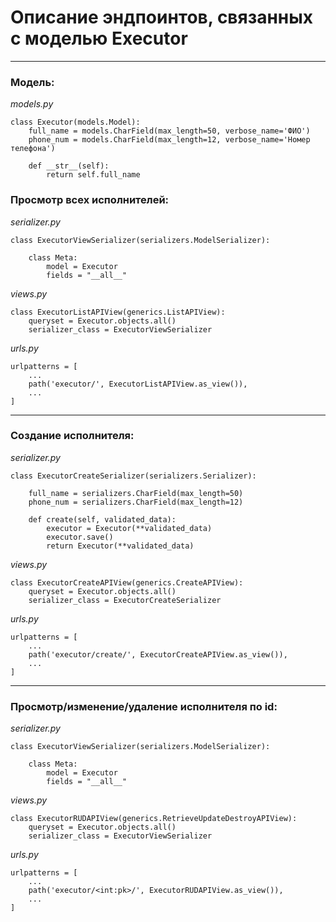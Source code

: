 # Описание эндпоинтов, связанных с моделью Executor

---
### Модель:
_models.py_
```
class Executor(models.Model):
    full_name = models.CharField(max_length=50, verbose_name='ФИО')
    phone_num = models.CharField(max_length=12, verbose_name='Номер телефона')

    def __str__(self):
        return self.full_name
```

### Просмотр всех исполнителей:
_serializer.py_
```
class ExecutorViewSerializer(serializers.ModelSerializer):

    class Meta:
        model = Executor
        fields = "__all__"
```

_views.py_
```
class ExecutorListAPIView(generics.ListAPIView):
    queryset = Executor.objects.all()
    serializer_class = ExecutorViewSerializer
```

_urls.py_
```
urlpatterns = [
    ...
    path('executor/', ExecutorListAPIView.as_view()),
    ...
]
```
---
### Создание исполнителя:
_serializer.py_
```
class ExecutorCreateSerializer(serializers.Serializer):

    full_name = serializers.CharField(max_length=50)
    phone_num = serializers.CharField(max_length=12)

    def create(self, validated_data):
        executor = Executor(**validated_data)
        executor.save()
        return Executor(**validated_data)
```

_views.py_
```
class ExecutorCreateAPIView(generics.CreateAPIView):
    queryset = Executor.objects.all()
    serializer_class = ExecutorCreateSerializer
```

_urls.py_
```
urlpatterns = [
    ...
    path('executor/create/', ExecutorCreateAPIView.as_view()),
    ...
]
```
---
### Просмотр/изменение/удаление исполнителя по id:
_serializer.py_
```
class ExecutorViewSerializer(serializers.ModelSerializer):

    class Meta:
        model = Executor
        fields = "__all__"
```

_views.py_
```
class ExecutorRUDAPIView(generics.RetrieveUpdateDestroyAPIView):
    queryset = Executor.objects.all()
    serializer_class = ExecutorViewSerializer
```

_urls.py_
```
urlpatterns = [
    ...
    path('executor/<int:pk>/', ExecutorRUDAPIView.as_view()),
    ...
]
```
